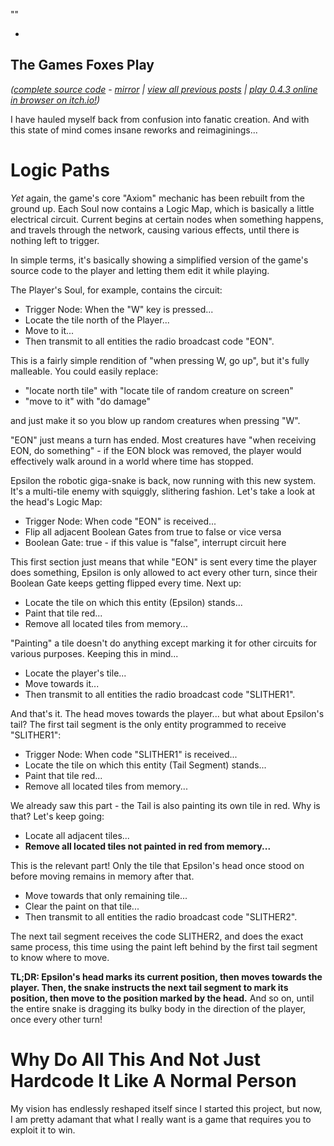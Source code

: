 ""

- 

## The Games Foxes Play
*([complete source code](https://github.com/Oneirical/The-Games-Foxes-Play) - [mirror](https://codeberg.org/Oneirical/The-Games-Foxes-Play) | [view all previous posts](https://github.com/Oneirical/The-Games-Foxes-Play/tree/main/design/Development%20Logs) | [play 0.4.3 online in browser on itch.io!](https://oneirical.itch.io/tgfp))*

I have hauled myself back from confusion into fanatic creation. And with this state of mind comes insane reworks and reimaginings...

# Logic Paths

*Yet* again, the game's core "Axiom" mechanic has been rebuilt from the ground up. Each Soul now contains a Logic Map, which is basically a little electrical circuit. Current begins at certain nodes when something happens, and travels through the network, causing various effects, until there is nothing left to trigger.

In simple terms, it's basically showing a simplified version of the game's source code to the player and letting them edit it while playing.

The Player's Soul, for example, contains the circuit:

* Trigger Node: When the "W" key is pressed...
* Locate the tile north of the Player...
* Move to it...
* Then transmit to all entities the radio broadcast code "EON".

This is a fairly simple rendition of "when pressing W, go up", but it's fully malleable. You could easily replace:

* "locate north tile" with "locate tile of random creature on screen" 
* "move to it" with "do damage" 

and just make it so you blow up random creatures when pressing "W".

"EON" just means a turn has ended. Most creatures have "when receiving EON, do something" - if the EON block was removed, the player would effectively walk around in a world where time has stopped.

Epsilon the robotic giga-snake is back, now running with this new system. It's a multi-tile enemy with squiggly, slithering fashion. Let's take a look at the head's Logic Map:

* Trigger Node: When code "EON" is received...
* Flip all adjacent Boolean Gates from true to false or vice versa
* Boolean Gate: true - if this value is "false", interrupt circuit here

This first section just means that while "EON" is sent every time the player does something, Epsilon is only allowed to act every other turn, since their Boolean Gate keeps getting flipped every time. Next up:

* Locate the tile on which this entity (Epsilon) stands...
* Paint that tile red...
* Remove all located tiles from memory...

"Painting" a tile doesn't do anything except marking it for other circuits for various purposes. Keeping this in mind...

* Locate the player's tile...
* Move towards it...
* Then transmit to all entities the radio broadcast code "SLITHER1".

And that's it. The head moves towards the player... but what about Epsilon's tail? The first tail segment is the only entity programmed to receive "SLITHER1":

* Trigger Node: When code "SLITHER1" is received...
* Locate the tile on which this entity (Tail Segment) stands...
* Paint that tile red...
* Remove all located tiles from memory...

We already saw this part - the Tail is also painting its own tile in red. Why is that? Let's keep going:

* Locate all adjacent tiles...
* **Remove all located tiles not painted in red from memory...**

This is the relevant part! Only the tile that Epsilon's head once stood on before moving remains in memory after that.

* Move towards that only remaining tile...
* Clear the paint on that tile...
* Then transmit to all entities the radio broadcast code "SLITHER2".

The next tail segment receives the code SLITHER2, and does the exact same process, this time using the paint left behind by the first tail segment to know where to move.

**TL;DR: Epsilon's head marks its current position, then moves towards the player. Then, the snake instructs the next tail segment to mark its position, then move to the position marked by the head.** And so on, until the entire snake is dragging its bulky body in the direction of the player, once every other turn!

# Why Do All This And Not Just Hardcode It Like A Normal Person

My vision has endlessly reshaped itself since I started this project, but now, I am pretty adamant that what I really want is a game that requires you to exploit it to win.